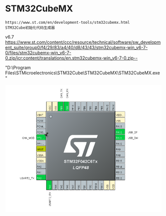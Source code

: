 
# STM32CubeMX
    https://www.st.com/en/development-tools/stm32cubemx.html
    STM32Cube初始化代码生成器

v6.7
https://www.st.com/content/ccc/resource/technical/software/sw_development_suite/group0/f4/29/83/a4/40/d8/43/43/stm32cubemx-win_v6-7-0/files/stm32cubemx-win_v6-7-0.zip/jcr:content/translations/en.stm32cubemx-win_v6-7-0.zip--


"D:\Program Files\STMicroelectronics\STM32Cube\STM32CubeMX\STM32CubeMX.exe"

![](17-35-17-15-02-2023.png)